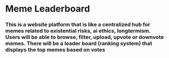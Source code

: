 # Meme Leaderboard
### This is a website platform that is like a centralized hub for memes related to existential risks, ai ethics, longtermism. Users will be able to browse, filter, upload, upvote or downvote memes. There will be a leader board (ranking system) that displays the top memes based on votes
